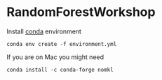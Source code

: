# RandomForestWorkshop

Install [conda]('https://docs.conda.io/en/latest/miniconda.html') environment 
```
conda env create -f environment.yml
```
If you are on Mac you might need
```
conda install -c conda-forge nomkl
```

